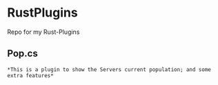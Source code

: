 # RustPlugins
 Repo for my Rust-Plugins

 ## **Pop.cs**
    *This is a plugin to show the Servers current population; and some extra features*